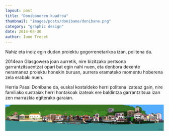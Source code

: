```yaml
---
layout: post
title: "Donibaneren kuadroa"
thumbnail: "images/posts/donibane/donibane.png"
category: "graphic design"
date: 2014-08-30
author: Iune Trecet
---
```


Nahiz eta inoiz egin dudan proiektu gogorrenetarikoa izan, politena da.

2014ean Glasgowera joan aurretik, nire bizitzako pertsona garrantzitsuentzat opari bat egin nahi nuen, eta denbora
dexente neramanez proiektu honekin buruan, aurrera eramateko momentu hoberena zela erabaki nuen.

Herria Pasai Donibane da, euskal kostaldeko herri politena izateaz gain, nire familiako sustraiak herri hontakoak
izateak ere baldintza garrantzitsua izan zen marrazkia egiterako garaian.

<img src="/images/posts/donibane/donibane.jpg" alt="Donibane">

